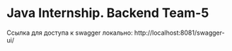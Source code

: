 # Java Internship. Backend Team-5

Ссылка для доступа к swagger локально: http://localhost:8081/swagger-ui/
